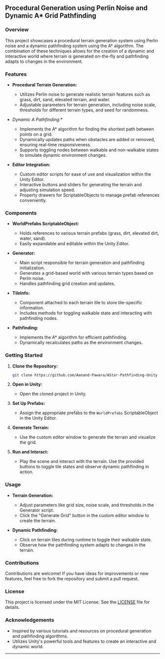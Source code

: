 

## Procedural Generation using Perlin Noise and Dynamic A* Grid Pathfinding

### Overview

This project showcases a procedural terrain generation system using Perlin noise and a dynamic pathfinding system using the A* algorithm. The combination of these techniques allows for the creation of a dynamic and interactive world where terrain is generated on-the-fly and pathfinding adapts to changes in the environment.

### Features

- **Procedural Terrain Generation:**
  - Utilizes Perlin noise to generate realistic terrain features such as grass, dirt, sand, elevated terrain, and water.
  - Adjustable parameters for terrain generation, including noise scale, thresholds for different terrain types, and seed for randomness.

- **Dynamic A* Pathfinding:**
  - Implements the A* algorithm for finding the shortest path between points on a grid.
  - Dynamically updates paths when obstacles are added or removed, ensuring real-time responsiveness.
  - Supports toggling nodes between walkable and non-walkable states to simulate dynamic environment changes.

- **Editor Integration:**
  - Custom editor scripts for ease of use and visualization within the Unity Editor.
  - Interactive buttons and sliders for generating the terrain and adjusting simulation speed.
  - Property drawers for ScriptableObjects to manage prefab references conveniently.

### Components

- **WorldPrefabs ScriptableObject:**
  - Holds references to various terrain prefabs (grass, dirt, elevated dirt, water, sand).
  - Easily expandable and editable within the Unity Editor.

- **Generator:**
  - Main script responsible for terrain generation and pathfinding initialization.
  - Generates a grid-based world with various terrain types based on Perlin noise.
  - Handles pathfinding grid creation and updates.

- **TileInfo:**
  - Component attached to each terrain tile to store tile-specific information.
  - Includes methods for toggling walkable state and interacting with pathfinding nodes.

- **Pathfinding:**
  - Implements the A* algorithm for efficient pathfinding.
  - Dynamically recalculates paths as the environment changes.

### Getting Started

1. **Clone the Repository:**
   ```bash
   git clone https://github.com/Aanand-Pawara/AStar-Pathfinding-Unity
   ```

2. **Open in Unity:**
   - Open the cloned project in Unity.

3. **Set Up Prefabs:**
   - Assign the appropriate prefabs to the `WorldPrefabs` ScriptableObject in the Unity Editor.

4. **Generate Terrain:**
   - Use the custom editor window to generate the terrain and visualize the grid.

5. **Run and Interact:**
   - Play the scene and interact with the terrain. Use the provided buttons to toggle tile states and observe dynamic pathfinding in action.

### Usage

- **Terrain Generation:**
  - Adjust parameters like grid size, noise scale, and thresholds in the Generator script.
  - Click the "Generate Grid" button in the custom editor window to create the terrain.

- **Dynamic Pathfinding:**
  - Click on terrain tiles during runtime to toggle their walkable state.
  - Observe how the pathfinding system adapts to changes in the terrain.

### Contributions

Contributions are welcome! If you have ideas for improvements or new features, feel free to fork the repository and submit a pull request.

### License

This project is licensed under the MIT License. See the [LICENSE](LICENSE) file for details.

### Acknowledgements

- Inspired by various tutorials and resources on procedural generation and pathfinding algorithms.
- Utilizes Unity's powerful tools and features to create an interactive and dynamic world.

---

